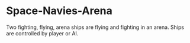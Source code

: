 # Space-Navies-Arena
Two fighting, flying, arena ships are flying and fighting in an arena. Ships are controlled by player or AI.
